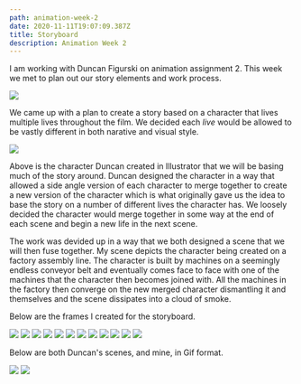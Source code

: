 ```yaml
---
path: animation-week-2
date: 2020-11-11T19:07:09.387Z
title: Storyboard
description: Animation Week 2
---
```


I am working with Duncan Figurski on animation assignment 2. This week we met to plan out our story elements and work process.

![](../assets/animation/week-2/whiteboard.jpeg)

We came up with a plan to create a story based on a character that lives multiple lives throughout the film. We decided each _live_ would be allowed to be vastly different in both narative and visual style.

![](../assets/animation/week-2/Front-Shot.jpg)

Above is the character Duncan created in Illustrator that we will be basing much of the story around. Duncan designed the character in a way that allowed a side angle version of each character to merge together to create a new version of the character which is what originally gave us the idea to base the story on a number of different lives the character has. We loosely decided the character would merge together in some way at the end of each scene and begin a new life in the next scene.

The work was devided up in a way that we both designed a scene that we will then fuse together. My scene depicts the character being created on a factory assembly line. The character is built by machines on a seemingly endless conveyor belt and eventually comes face to face with one of the machines that the character then becomes joined with. All the machines in the factory then converge on the new merged character dismantling it and themselves and the scene dissipates into a cloud of smoke.

Below are the frames I created for the storyboard.

![](../assets/animation/week-2/storyboard-board-00001.png)
![](../assets/animation/week-2/storyboard-board-00002.png)
![](../assets/animation/week-2/storyboard-board-00003.png)
![](../assets/animation/week-2/storyboard-board-00004.png)
![](../assets/animation/week-2/storyboard-board-00005.png)
![](../assets/animation/week-2/storyboard-board-00006.png)
![](../assets/animation/week-2/storyboard-board-00007.png)
![](../assets/animation/week-2/storyboard-board-00008.png)
![](../assets/animation/week-2/storyboard-board-00009.png)
![](../assets/animation/week-2/storyboard-board-00010.png)
![](../assets/animation/week-2/storyboard-board-00011.png)
![](../assets/animation/week-2/storyboard-board-00012.png)

Below are both Duncan's scenes, and mine, in Gif format.

![](../assets/animation/week-2/duncan.gif)
![](../assets/animation/week-2/dave.gif)
